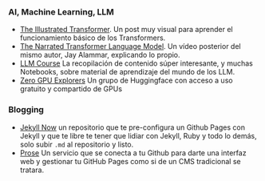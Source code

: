 ### AI, Machine Learning, LLM

* [The Illustrated Transformer](https://jalammar.github.io/illustrated-transformer/). Un post muy visual para aprender el funcionamiento básico de los Transformers.
* [The Narrated Transformer Language Model](https://www.youtube.com/watch?v=-QH8fRhqFHM). Un vídeo posterior del mismo autor, Jay Alammar, explicando lo propio.
* [LLM Course](https://github.com/mlabonne/llm-course) La recopilación de contenido súper interesante, y muchas Notebooks, sobre material de aprendizaje del mundo de los LLM.
* [Zero GPU Explorers](https://huggingface.co/zero-gpu-explorers) Un grupo de Huggingface con acceso a uso gratuito y compartido de GPUs

### Blogging

* [Jekyll Now](https://github.com/barryclark/jekyll-now) un repositorio que te pre-configura un Github Pages con Jekyll y que te libre te tener que lidiar con Jekyll, Ruby y todo lo demás, solo subir `.md` al repositorio y listo.
* [Prose](https://prose.io/) Un servicio que se conecta a tu Github para darte una interfaz web y gestionar tu GitHub Pages como si de un CMS tradicional se tratara.
